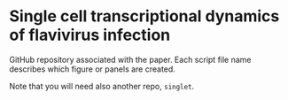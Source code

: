 # Single cell transcriptional dynamics of flavivirus infection
GitHub repository associated with the paper. Each script file name describes which figure or panels are created.

Note that you will need also another repo, `singlet`.
